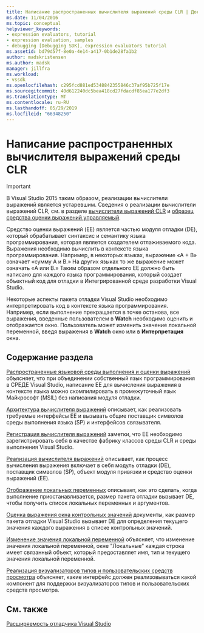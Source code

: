```yaml
---
title: Написание распространенных вычислителя выражений среды CLR | Документация Майкрософт
ms.date: 11/04/2016
ms.topic: conceptual
helpviewer_keywords:
- expression evaluators, tutorial
- expression evaluation, samples
- debugging [Debugging SDK], expression evaluators tutorial
ms.assetid: bd79d57f-8e0a-4e14-a417-0b1de28fa1b2
author: madskristensen
ms.author: madsk
manager: jillfra
ms.workload:
- vssdk
ms.openlocfilehash: c295fcd881ed5348842355846c37af95b725f17e
ms.sourcegitcommit: 40d612240dc5bea418cd27fdacdf85ea177e2df3
ms.translationtype: MT
ms.contentlocale: ru-RU
ms.lasthandoff: 05/29/2019
ms.locfileid: "66348250"
---
```

# <a name="writing-a-common-language-runtime-expression-evaluator"></a>Написание распространенных вычислителя выражений среды CLR
> [!IMPORTANT]
> В Visual Studio 2015 таким образом, реализации вычислители выражений является устаревшим. Сведения о реализации вычислители выражений CLR, см. в разделе [вычислители выражений CLR](https://github.com/Microsoft/ConcordExtensibilitySamples/wiki/CLR-Expression-Evaluators) и [образец средства оценки выражений управляемый](https://github.com/Microsoft/ConcordExtensibilitySamples/wiki/Managed-Expression-Evaluator-Sample).

 Средство оценки выражений (EE) является частью модуля отладки (DE), который обрабатывает синтаксис и семантику языка программирования, которая является создателем отлаживаемого кода. Выражения необходимо вычислить в контексте языка программирования. Например, в некоторых языках, выражение «A + B» означает «сумму A и B.» На других языках то же выражение может означать «A или B.» Таким образом отдельного EE должно быть написано для каждого языка программирования, который создает объектный код для отладки в Интегрированной среде разработки Visual Studio.

 Некоторые аспекты пакета отладки Visual Studio необходимо интерпретировать код в контексте языка программирования. Например, если выполнение прекращается в точке останова, все выражения, введенные пользователем в **Watch** необходимо оценить и отображается окно. Пользователь может изменить значение локальной переменной, введя выражения в **Watch** окно или в **Интерпретация** окна.

## <a name="in-this-section"></a>Содержание раздела
 [Распространенные языковой среды выполнения и оценки выражений](../../extensibility/debugger/common-language-runtime-and-expression-evaluation.md) объясняет, что при объединении собственный язык программирования в СРЕДЕ Visual Studio, написание EE для вычисления выражения в контексте языка можно скомпилировать в промежуточный язык Майкрософт (MSIL) без написания модуля отладки.

 [Архитектура вычислителя выражений](../../extensibility/debugger/expression-evaluator-architecture.md) описывает, как реализовать требуемые интерфейсы EE и вызывать общие поставщик символов среды выполнения языка (SP) и интерфейсов связывателя.

 [Регистрация вычислителя выражений](../../extensibility/debugger/registering-an-expression-evaluator.md) заметки, что EE необходимо зарегистрировать себя в качестве фабрику классов среды CLR и среды выполнения Visual Studio.

 [Реализация вычислителя выражений](../../extensibility/debugger/implementing-an-expression-evaluator.md) описывает, как процесс вычисления выражения включает в себя модуль отладки (DE), поставщик символов (SP), объект модуля привязки и средство оценки выражений (EE).

 [Отображение локальных переменных](../../extensibility/debugger/displaying-locals.md) описывает, как это сделать, когда выполнение приостанавливается, размер пакета отладки вызывает DE, чтобы получить список локальных переменных и аргументов.

 [Оценка выражения окна контрольных значений](../../extensibility/debugger/evaluating-a-watch-window-expression.md) документы, как размер пакета отладки Visual Studio вызывает DE для определения текущего значения каждого выражения в списке контрольных значений.

 [Изменение значения локальной переменной](../../extensibility/debugger/changing-the-value-of-a-local.md) объясняет, что изменение значения локальной переменной, окне "Локальные" каждая строка имеет связанный объект, который предоставляет имя, тип и текущего значения локальной переменной.

 [Реализация визуализаторов типов и пользовательских средств просмотра](../../extensibility/debugger/implementing-type-visualizers-and-custom-viewers.md) объясняет, какие интерфейс должен реализовываться какой компонент для поддержки визуализаторов типов и пользовательских средств просмотра.

## <a name="see-also"></a>См. также
 [Расширяемость отладчика Visual Studio](../../extensibility/debugger/visual-studio-debugger-extensibility.md)
